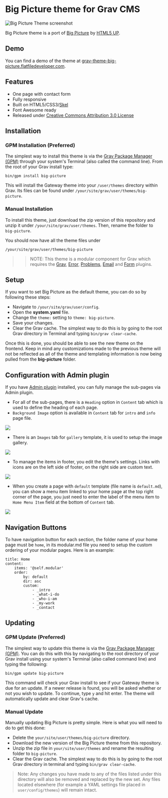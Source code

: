 # Big Picture theme for Grav CMS

![Big Picture Theme screenshot](screenshot.jpg)

Big Picture theme is a port of [Big Picture](http://html5up.net/big-picture) by [HTML5 UP](http://html5up.net/).

## Demo

You can find a demo of the theme at [grav-theme-big-picture.flatfiledeveloper.com](https://grav-theme-big-picture.flatfiledeveloper.com).

## Features

* One page with contact form
* Fully responsive
* Built on HTML5/CSS3/[Skel](https://github.com/n33/skel)
* Font Awesome ready
* Released under [Creative Commons Attribution 3.0 License](http://html5up.net/license)

## Installation

### GPM Installation (Preferred)

The simplest way to install this theme is via the [Grav Package Manager (GPM)](http://learn.getgrav.org/advanced/grav-gpm) through your system's Terminal (also called the command line).  From the root of your Grav install type:

    bin/gpm install big-picture

This will install the Gateway theme into your `/user/themes` directory within Grav. Its files can be found under `/your/site/grav/user/themes/big-picture`.

### Manual Installation

To install this theme, just download the zip version of this repository and unzip it under `/your/site/grav/user/themes`. Then, rename the folder to `big-picture`.

You should now have all the theme files under

    /your/site/grav/user/themes/big-picture

>> NOTE: This theme is a modular component for Grav which requires the [Grav](http://github.com/getgrav/grav), [Error](https://github.com/getgrav/grav-theme-error), [Problems](https://github.com/getgrav/grav-plugin-problems), [Email](https://github.com/getgrav/grav-plugin-email) and [Form](https://github.com/getgrav/grav-plugin-form) plugins.

## Setup

If you want to set Big Picture as the default theme, you can do so by following these steps:

* Navigate to `/your/site/grav/user/config`.
* Open the **system.yaml** file.
* Change the `theme:` setting to `theme: big-picture`.
* Save your changes.
* Clear the Grav cache. The simplest way to do this is by going to the root Grav directory in Terminal and typing `bin/grav clear-cache`.

Once this is done, you should be able to see the new theme on the frontend. Keep in mind any customizations made to the previous theme will not be reflected as all of the theme and templating information is now being pulled from the **big-picture** folder.

## Configuration with Admin plugin

If you have [Admin plugin](https://github.com/getgrav/grav-plugin-admin) installed, you can fully manage the sub-pages via Admin plugin.

* For all of the sub-pages, there is a `Heading` option in `Content` tab which is used to define the heading of each page.
* `Background Image` option is available in `Content` tab for `intro` and `info` page file.

![](screenshot_1.jpg)

* There is an `Images` tab for `gallery` template, it is used to setup the image gallery.

![](screenshot_2.jpg)

* To manage the items in footer, you edit the theme's settings. Links with icons are on the left side of footer, on the right side are custom text.

![](screenshot_3.jpg)

* When you create a page with `default` template (file name is `default.md`), you can show a menu item linked to your home page at the top right corner of the page, you just need to enter the label of the menu item to `Home Menu Item` field at the bottom of `Content` tab.

![](screenshot_3.jpg)

## Navigation Buttons

To have navigation button for each section, the folder name of your home page must be `home`, in its modular.md file you need to setup the custom ordering of your modular pages. Here is an example:

```
title: Home
content:
    items: '@self.modular'
    order:
        by: default
        dir: asc
        custom:
            - _intro
            - _what-i-do
            - _who-i-am
            - _my-work
            - _contact
```

## Updating

### GPM Update (Preferred)

The simplest way to update this theme is via the [Grav Package Manager (GPM)](http://learn.getgrav.org/advanced/grav-gpm). You can do this with this by navigating to the root directory of your Grav install using your system's Terminal (also called command line) and typing the following:

    bin/gpm update big-picture

This command will check your Grav install to see if your Gateway theme is due for an update. If a newer release is found, you will be asked whether or not you wish to update. To continue, type `y` and hit enter. The theme will automatically update and clear Grav's cache.

### Manual Update

Manually updating Big Picture is pretty simple. Here is what you will need to do to get this done:

* Delete the `your/site/user/themes/big-picture` directory.
* Download the new version of the Big Picture theme from this repository.
* Unzip the zip file in `your/site/user/themes` and rename the resulting folder to `big-picture`.
* Clear the Grav cache. The simplest way to do this is by going to the root Grav directory in terminal and typing `bin/grav clear-cache`.

> Note: Any changes you have made to any of the files listed under this directory will also be removed and replaced by the new set. Any files located elsewhere (for example a YAML settings file placed in `user/config/themes`) will remain intact.
